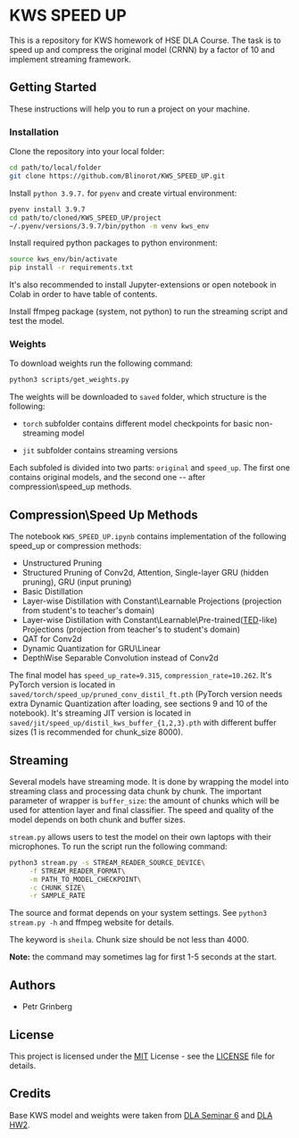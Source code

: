 # KWS SPEED UP

This is a repository for KWS homework of HSE DLA Course. The task is to speed up and compress the original model (CRNN) by a factor of 10 and implement streaming framework.

## Getting Started

These instructions will help you to run a project on your machine.

### Installation

Clone the repository into your local folder:

```bash
cd path/to/local/folder
git clone https://github.com/Blinorot/KWS_SPEED_UP.git
```

Install `python 3.9.7.` for `pyenv` and create virtual environment:

```bash
pyenv install 3.9.7
cd path/to/cloned/KWS_SPEED_UP/project
~/.pyenv/versions/3.9.7/bin/python -m venv kws_env
```

Install required python packages to python environment:

```bash
source kws_env/bin/activate
pip install -r requirements.txt
```

It's also recommended to install Jupyter-extensions or open notebook in Colab in order to have table of contents.

Install ffmpeg package (system, not python) to run the streaming script and test the model.

### Weights

To download weights run the following command:

```bash
python3 scripts/get_weights.py
```

The weights will be downloaded to `saved` folder, which structure is the following:

-   `torch` subfolder contains different model checkpoints for basic non-streaming model

-   `jit` subfolder contains streaming versions

Each subfoled is divided into two parts: `original` and `speed_up`. The first one contains original models, and the second one -- after compression\speed_up methods.

## Compression\Speed Up Methods

The notebook `KWS_SPEED_UP.ipynb` contains implementation of the following speed_up or
compression methods:

-   Unstructured Pruning
-   Structured Pruning of Conv2d, Attention, Single-layer GRU (hidden pruning), GRU (input pruning)
-   Basic Distillation
-   Layer-wise Distillation with Constant\Learnable Projections (projection from student's to teacher's domain)
-   Layer-wise Distillation with Constant\Learnable\Pre-trained([TED](https://arxiv.org/abs/2210.01351)-like) Projections (projection from teacher's to student's domain)
-   QAT for Conv2d
-   Dynamic Quantization for GRU\Linear
-   DepthWise Separable Convolution instead of Conv2d

The final model has `speed_up_rate=9.315`, `compression_rate=10.262`. It's PyTorch version is located in `saved/torch/speed_up/pruned_conv_distil_ft.pth` (PyTorch version needs extra Dynamic Quantization after loading, see sections 9 and 10 of the notebook). It's streaming JIT version is located in `saved/jit/speed_up/distil_kws_buffer_{1,2,3}.pth` with different buffer sizes (1 is recommended for chunk_size 8000).

## Streaming

Several models have streaming mode. It is done by wrapping the model into streaming class and processing data chunk by chunk. The important parameter of wrapper is `buffer_size`: the amount of chunks which will be used for attention layer and final classifier. The speed and quality of the model depends on both chunk and buffer sizes.

`stream.py` allows users to test the model on their own laptops with their microphones. To run the script run the following command:

```bash
python3 stream.py -s STREAM_READER_SOURCE_DEVICE\
     -f STREAM_READER_FORMAT\
     -m PATH_TO_MODEL_CHECKPOINT\
     -c CHUNK_SIZE\
     -r SAMPLE_RATE
```

The source and format depends on your system settings. See `python3 stream.py -h` and ffmpeg website for details.

The keyword is `sheila`. Chunk size should be not less than 4000.

**Note:** the command may sometimes lag for first 1-5 seconds at the start.

## Authors

-   Petr Grinberg

## License

This project is licensed under the [MIT](LICENSE) License - see the [LICENSE](LICENSE) file for details.

## Credits

Base KWS model and weights were taken from [DLA Seminar 6](https://github.com/markovka17/dla/blob/2022/week06/seminar.ipynb) and [DLA HW2](https://github.com/markovka17/dla/blob/2022/hw2_kws/kws.pth).
